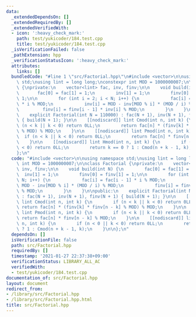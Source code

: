 ```yaml
---
data:
  _extendedDependsOn: []
  _extendedRequiredBy: []
  _extendedVerifiedWith:
  - icon: ':heavy_check_mark:'
    path: test/yukicoder/184.test.cpp
    title: test/yukicoder/184.test.cpp
  _isVerificationFailed: false
  _pathExtension: hpp
  _verificationStatusIcon: ':heavy_check_mark:'
  attributes:
    links: []
  bundledCode: "#line 1 \"src/Factorial.hpp\"\n#include <vector>\n\nusing namespace\
    \ std;\nusing lint = long long;\nconstexpr int MOD = 1000000007;\n\nclass Factorial\
    \ {\nprivate:\n    vector<lint> fac, inv, finv;\n\n    void build(int N) {\n \
    \       fac[0] = fac[1] = 1;\n        inv[1] = 1;\n        finv[0] = finv[1] =\
    \ 1;\n\n        for (int i = 2; i < N; i++) {\n            fac[i] = fac[i - 1]\
    \ * i % MOD;\n            inv[i] = MOD - inv[MOD % i] * (MOD / i) % MOD;\n   \
    \         finv[i] = finv[i - 1] * inv[i] % MOD;\n        }\n    }\n\npublic:\n\
    \    explicit Factorial(int N = 110000) : fac(N + 1), inv(N + 1), finv(N + 1)\
    \ { build(N + 1); }\n\n    [[nodiscard]] lint Cmod(int n, int k) {\n        if\
    \ (n < k || k < 0) return 0LL;\n        return fac[n] * (finv[k] * finv[n - k]\
    \ % MOD) % MOD;\n    }\n\n    [[nodiscard]] lint Pmod(int n, int k) {\n      \
    \  if (n < k || k < 0) return 0LL;\n        return fac[n] * finv[n - k] % MOD;\n\
    \    }\n\n    [[nodiscard]] lint Hmod(int n, int k) {\n        if (n < 0 || k\
    \ < 0) return 0LL;\n        return k == 0 ? 1 : Cmod(n + k - 1, k);\n    }\n\n\
    };\n"
  code: "#include <vector>\n\nusing namespace std;\nusing lint = long long;\nconstexpr\
    \ int MOD = 1000000007;\n\nclass Factorial {\nprivate:\n    vector<lint> fac,\
    \ inv, finv;\n\n    void build(int N) {\n        fac[0] = fac[1] = 1;\n      \
    \  inv[1] = 1;\n        finv[0] = finv[1] = 1;\n\n        for (int i = 2; i <\
    \ N; i++) {\n            fac[i] = fac[i - 1] * i % MOD;\n            inv[i] =\
    \ MOD - inv[MOD % i] * (MOD / i) % MOD;\n            finv[i] = finv[i - 1] * inv[i]\
    \ % MOD;\n        }\n    }\n\npublic:\n    explicit Factorial(int N = 110000)\
    \ : fac(N + 1), inv(N + 1), finv(N + 1) { build(N + 1); }\n\n    [[nodiscard]]\
    \ lint Cmod(int n, int k) {\n        if (n < k || k < 0) return 0LL;\n       \
    \ return fac[n] * (finv[k] * finv[n - k] % MOD) % MOD;\n    }\n\n    [[nodiscard]]\
    \ lint Pmod(int n, int k) {\n        if (n < k || k < 0) return 0LL;\n       \
    \ return fac[n] * finv[n - k] % MOD;\n    }\n\n    [[nodiscard]] lint Hmod(int\
    \ n, int k) {\n        if (n < 0 || k < 0) return 0LL;\n        return k == 0\
    \ ? 1 : Cmod(n + k - 1, k);\n    }\n\n};\n"
  dependsOn: []
  isVerificationFile: false
  path: src/Factorial.hpp
  requiredBy: []
  timestamp: '2021-01-27 22:37:38+09:00'
  verificationStatus: LIBRARY_ALL_AC
  verifiedWith:
  - test/yukicoder/184.test.cpp
documentation_of: src/Factorial.hpp
layout: document
redirect_from:
- /library/src/Factorial.hpp
- /library/src/Factorial.hpp.html
title: src/Factorial.hpp
---
```

